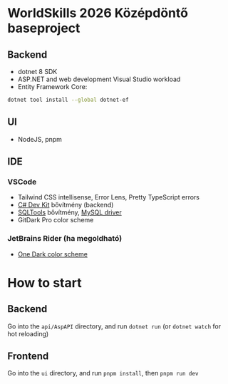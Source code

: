 ﻿# WorldSkills 2026 Középdöntő baseproject

## Backend

- dotnet 8 SDK
- ASP.NET and web development Visual Studio workload
- Entity Framework Core:

```bash
dotnet tool install --global dotnet-ef
```

## UI

- NodeJS, pnpm

## IDE

### VSCode

- Tailwind CSS intellisense, Error Lens, Pretty TypeScript errors
- [C# Dev Kit](https://marketplace.visualstudio.com/items?itemName=ms-dotnettools.csdevkit) bővítmény (backend)
- [SQLTools](https://marketplace.visualstudio.com/items?itemName=mtxr.sqltools) bővítmény, [MySQL driver](https://marketplace.visualstudio.com/items?itemName=mtxr.sqltools-driver-mysql)
- GitDark Pro color scheme

### JetBrains Rider (ha megoldható)

- [One Dark color scheme](https://plugins.jetbrains.com/plugin/11938-one-dark-theme)

# How to start

## Backend

Go into the `api/AspAPI` directory, and run `dotnet run` (or `dotnet watch` for hot reloading)

## Frontend

Go into the `ui` directory, and run `pnpm install`, then `pnpm run dev`
